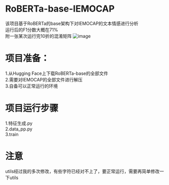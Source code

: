 # RoBERTa-base-IEMOCAP
该项目基于RoBERTa的base架构下对IEMOCAP的文本情感进行分析  
运行后的F1分数大概在71%  
附一张某次运行完10折的混淆矩阵
![image](https://github.com/shock1ng/RoBERTa-base-IEMOCAP/assets/125559105/0cbc4c53-0c27-45ca-bb79-b7f2358c09c4)


# 项目准备：  
1.从Hugging Face上下载RoBERTa-base的全部文件  
2.需要对IEMOCAP的全部文件进行解压  
3.自备可以正常运行的环境  

# 项目运行步骤  
1.特征生成.py  
2.data_pp.py  
3.train
  
# 注意  
utils经过我的多次修改，有些字符已经对不上了，要正常运行，需要再简单修改一下utils
